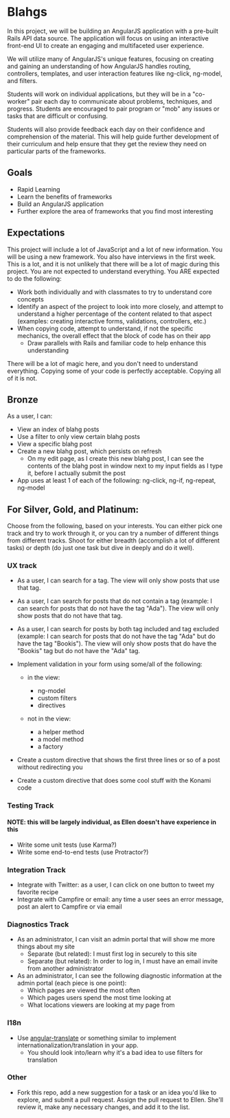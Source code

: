 # Blahgs

In this project, we will be building an AngularJS application with a pre-built
Rails API data source. The application will focus on using an interactive
front-end UI to create an engaging and multifaceted user experience.

We will utilize many of AngularJS's unique features, focusing on creating
and gaining an understanding of how AngularJS handles routing, controllers, 
templates, and user interaction features like ng-click, ng-model, and filters.

Students will work on individual applications, but they will be in a "co-worker" 
pair each day to communicate about problems, techniques, and progress. Students 
are encouraged to pair program or "mob" any issues or tasks that are difficult 
or confusing.

Students will also provide feedback each day on their confidence and comprehension 
of the material. This will help guide further development of their curriculum 
and help ensure that they get the review they need on particular parts of the 
frameworks.


## Goals

- Rapid Learning
- Learn the benefits of frameworks
- Build an AngularJS application
- Further explore the area of frameworks that you find most interesting


## Expectations

This project will include a lot of JavaScript and a lot of new information. You will
be using a new framework. You also have interviews in the first week. This is a lot, 
and it is not unlikely that there will be a lot of magic during this project. You are 
not expected to understand everything. You ARE expected to do the following:

- Work both individually and with classmates to try to understand core concepts
- Identify an aspect of the project to look into more closely, and attempt to understand
a higher percentage of the content related to that aspect (examples: creating interactive 
forms, validations, controllers, etc.)
- When copying code, attempt to understand, if not the specific mechanics, the overall
effect that the block of code has on their app
    - Draw parallels with Rails and familiar code to help enhance this understanding

There will be a lot of magic here, and you don't need to understand everything. Copying
some of your code is perfectly acceptable. Copying all of it is not.


## Bronze

As a user, I can:
- View an index of blahg posts
- Use a filter to only view certain blahg posts
- View a specific blahg post
- Create a new blahg post, which persists on refresh
  - On my edit page, as I create this new blahg post, I can see the contents of the
  blahg post in window next to my input fields as I type it, before I actually submit
  the post
- App uses at least 1 of each of the following: ng-click, ng-if, ng-repeat, ng-model

## For Silver, Gold, and Platinum:
Choose from the following, based on your interests. You can either pick one track
and try to work through it, or you can try a number of different things from different
tracks. Shoot for either breadth (accomplish a lot of different tasks) or depth 
(do just one task but dive in deeply and do it well).

### UX track

- As a user, I can search for a tag. The view will only show posts that use that tag.

- As a user, I can search for posts that do not contain a tag (example: I can search
for posts that do not have the tag "Ada"). The view will only show posts that do not
have that tag.

- As a user, I can search for posts by both tag included and tag excluded (example: 
I can search for posts that do not have the tag "Ada" but do have the tag "Bookis").
The view will only show posts that do have the "Bookis" tag but do not have the "Ada"
tag.

- Implement validation in your form using some/all of the following:
    - in the view:
        - ng-model
        - custom filters
        - directives

    - not in the view:
        - a helper method
        - a model method
        - a factory

- Create a custom <accordion> directive that shows the first three lines or so of
a post without redirecting you

- Create a custom directive that does some cool stuff with the Konami code

### Testing Track
#### NOTE: this will be largely individual, as Ellen doesn't have experience in this
- Write some unit tests (use Karma?)
- Write some end-to-end tests (use Protractor?)


### Integration Track
- Integrate with Twitter: as a user, I can click on one button to tweet my 
favorite recipe
- Integrate with Campfire or email: any time a user sees an error message, 
post an alert to Campfire or via email


### Diagnostics Track
- As an administrator, I can visit an admin portal that will show me more things 
about my site
    - Separate (but related): I must first log in securely to this site
    - Separate (but related): In order to log in, I must have an email invite from
      another administrator
- As an administrator, I can see the following diagnostic information at the 
admin portal (each piece is one point):
    - Which pages are viewed the most often
    - Which pages users spend the most time looking at
    - What locations viewers are looking at my page from

### I18n
- Use [angular-translate](https://github.com/angular-translate/angular-translate)
or something similar to implement internationalization/translation in your app.
    - You should look into/learn why it's a bad idea to use filters for translation

### Other
- Fork this repo, add a new suggestion for a task or an idea you'd like to explore,
and submit a pull request. Assign the pull request to Ellen. She'll review it, make
any necessary changes, and add it to the list.